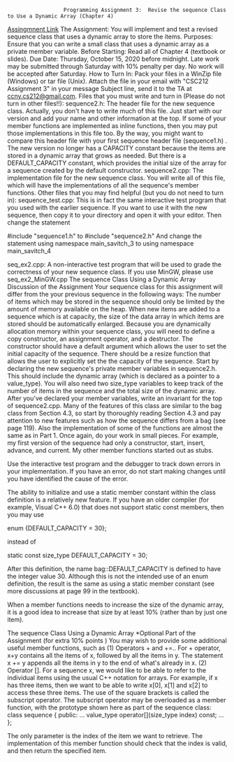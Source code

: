                       Programming Assignment 3:  Revise the sequence Class to Use a Dynamic Array (Chapter 4)

[Assingmnent Link](http://www-cs.ccny.cuny.edu/~wolberg/cs212/hw/hw3.html)
The Assignment:
You will implement and test a revised sequence class that uses a dynamic array to store the items.
Purposes:
Ensure that you can write a small class that uses a dynamic array as a private member variable.
Before Starting:
Read all of Chapter 4 (textbook or slides).
Due Date:
Thursday, October 15, 2020 before midnight. Late work may be submitted through Saturday with 10% penalty per day. No work will be accepted after Saturday.
How to Turn In:
Pack your files in a WinZip file (Windows) or tar file (Unix). Attach the file in your email with "CSC212 Assignment 3" in your message Subject line, send it to the TA at ccny.cs212@gmail.com.
Files that you must write and turn in (Please do not turn in other files!!):
sequence2.h: The header file for the new sequence class. Actually, you don't have to write much of this file. Just start with our version and add your name and other information at the top. If some of your member functions are implemented as inline functions, then you may put those implementations in this file too. By the way, you might want to compare this header file with your first sequence header file (sequence1.h) . The new version no longer has a CAPACITY constant because the items are stored in a dynamic array that grows as needed. But there is a DEFAULT_CAPACITY constant, which provides the initial size of the array for a sequence created by the default constructor.
sequence2.cpp: The implementation file for the new sequence class. You will write all of this file, which will have the implementations of all the sequence's member functions.
Other files that you may find helpful (but you do not need to turn in):
sequence_test.cpp: This is in fact the same interactive test program that you used with the earlier sequence. If you want to use it with the new sequence, then copy it to your directory and open it with your editor. Then change the statement

#include "sequence1.h"
to
#include "sequence2.h"
And change the statement
using namespace main_savitch_3
to
using namespace main_savitch_4

seq_ex2.cpp: A non-interactive test program that will be used to grade the correctness of your new sequence class. If you use MinGW, please use seq_ex2_MinGW.cpp
The sequence Class Using a Dynamic Array
Discussion of the Assignment
Your sequence class for this assignment will differ from the your previous sequence in the following ways:
The number of items which may be stored in the sequence should only be limited by the amount of memory available on the heap. When new items are added to a sequence which is at capacity, the size of the data array in which items are stored should be automatically enlarged.
Because you are dynamically allocation memory within your sequence class, you will need to define a copy constructor, an assignment operator, and a destructor.
The constructor should have a default argument which allows the user to set the initial capacity of the sequence.
There should be a resize function that allows the user to explicitly set the the capacity of the sequence.
Start by declaring the new sequence's private member variables in sequence2.h. This should include the dynamic array (which is declared as a pointer to a value_type). You will also need two size_type variables to keep track of the number of items in the sequence and the total size of the dynamic array. After you've declared your member variables, write an invariant for the top of sequence2.cpp.
Many of the features of this class are similar to the bag class from Section 4.3, so start by thoroughly reading Section 4.3 and pay attention to new features such as how the sequence differs from a bag (see page 119). Also the implementation of some of the functions are almost the same as in Part 1. Once again, do your work in small pieces. For example, my first version of the sequence had only a constructor, start, insert, advance, and current. My other member functions started out as stubs.

Use the interactive test program and the debugger to track down errors in your implementation. If you have an error, do not start making changes until you have identified the cause of the error.

The ability to initialize and use a static member constant within the class definition is a relatively new feature. If you have an older compiler (for example, Visual C++ 6.0) that does not support static const members, then you may use

enum {DEFAULT_CAPACITY = 30};

instead of

static const size_type DEFAULT_CAPACITY = 30;

After this definition, the name bag::DEFAULT_CAPACITY is defined to have the integer value 30. Although this is not the intended use of an enum definition, the result is the same as using a static member constant (see more discussions at page 99 in the textbook).

When a member functions needs to increase the size of the dynamic array, it is a good idea to increase that size by at least 10% (rather than by just one item).
 

The sequence Class Using a Dynamic Array
*Optional Part of the Assignment (for extra 10% points )
You may wish to provide some additional useful member functions, such as
(1) Operators + and +=.. For + operator, x+y contains all the items of x, followed by all the items in y. The statement x += y appends all the items in y to the end of what's already in x.
(2) Operator []. For a sequence x, we would like to be able to refer to the individual items using the usual C++ notation for arrays. For example, if x has three items, then we want to be able to write x[0], x[1] and x[2] to access these three items. The use of the square brackets is called the subscript operator. The subscript operator may be overloaded as a member function, with the prototype shown here as part of the sequence class:
class sequence
{
public:
    ...
    value_type operator[](size_type index) const;
    ...
};

The only parameter is the index of the item we want to retrieve. The implementation of this member function should check that the index is valid, and then return the specified item.
